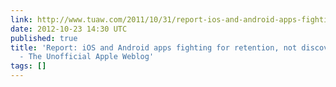 ```yaml
---
link: http://www.tuaw.com/2011/10/31/report-ios-and-android-apps-fighting-for-retention-not-discove/
date: 2012-10-23 14:30 UTC
published: true
title: 'Report: iOS and Android apps fighting for retention, not discovery | TUAW
  - The Unofficial Apple Weblog'
tags: []
---
```



